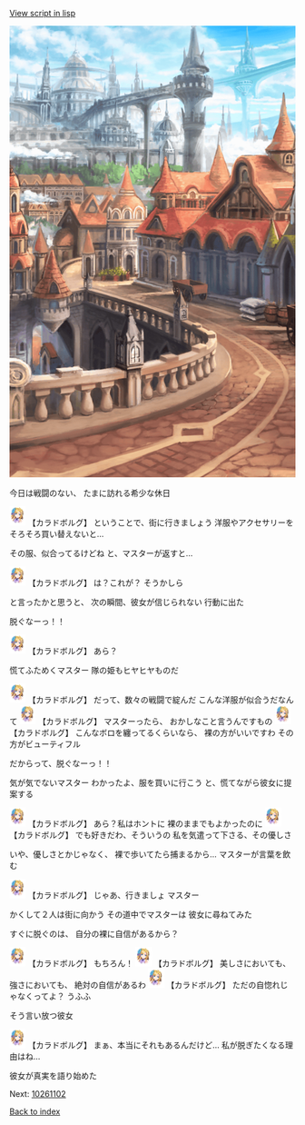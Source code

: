 [View script in lisp](../scripts/10261101.txt)

![town.png](../images/backgrounds/town.png)

今日は戦闘のない、
たまに訪れる希少な休日

<img src="../images/units/102611.png" alt="102611.png" height="34"/>
【カラドボルグ】
ということで、街に行きましょう
洋服やアクセサリーを
そろそろ買い替えないと…

その服、似合ってるけどね
と、マスターが返すと…

<img src="../images/units/102611.png" alt="102611.png" height="34"/>
【カラドボルグ】
は？これが？
そうかしら

と言ったかと思うと、
次の瞬間、彼女が信じられない
行動に出た

脱ぐなーっ！！

<img src="../images/units/102611.png" alt="102611.png" height="34"/>
【カラドボルグ】
あら？

慌てふためくマスター
隊の姫もヒヤヒヤものだ

<img src="../images/units/102611.png" alt="102611.png" height="34"/>
【カラドボルグ】
だって、数々の戦闘で綻んだ
こんな洋服が似合うだなんて

<img src="../images/units/102611.png" alt="102611.png" height="34"/>
【カラドボルグ】
マスターったら、
おかしなこと言うんですもの

<img src="../images/units/102611.png" alt="102611.png" height="34"/>
【カラドボルグ】
こんなボロを纏ってるくらいなら、
裸の方がいいですわ
その方がビューティフル

だからって、脱ぐなーっ！！

気が気でないマスター
わかったよ、服を買いに行こう
と、慌てながら彼女に提案する

<img src="../images/units/102611.png" alt="102611.png" height="34"/>
【カラドボルグ】
あら？私はホントに
裸のままでもよかったのに

<img src="../images/units/102611.png" alt="102611.png" height="34"/>
【カラドボルグ】
でも好きだわ、そういうの
私を気遣って下さる、その優しさ

いや、優しさとかじゃなく、
裸で歩いてたら捕まるから…
マスターが言葉を飲む

<img src="../images/units/102611.png" alt="102611.png" height="34"/>
【カラドボルグ】
じゃあ、行きましょ
マスター

かくして２人は街に向かう
その道中でマスターは
彼女に尋ねてみた

すぐに脱ぐのは、
自分の裸に自信があるから？

<img src="../images/units/102611.png" alt="102611.png" height="34"/>
【カラドボルグ】
もちろん！

<img src="../images/units/102611.png" alt="102611.png" height="34"/>
【カラドボルグ】
美しさにおいても、
強さにおいても、
絶対の自信があるわ

<img src="../images/units/102611.png" alt="102611.png" height="34"/>
【カラドボルグ】
ただの自惚れじゃなくってよ？
うふふ

そう言い放つ彼女

<img src="../images/units/102611.png" alt="102611.png" height="34"/>
【カラドボルグ】
まぁ、本当にそれもあるんだけど…
私が脱ぎたくなる理由はね…

彼女が真実を語り始めた


Next: [10261102](10261102.md)

[Back to index](index.md)
